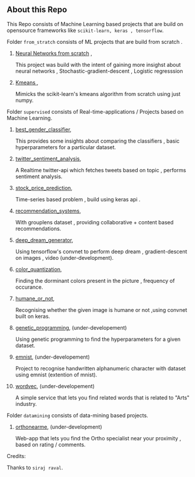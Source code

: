 ## About this Repo

This Repo consists of Machine Learning based projects that are build on opensource frameworks like `scikit-learn, keras , tensorflow`.

Folder `from_stratch` consists of ML projects that are build from scratch .

1. [Neural Networks from scratch](https://github.com/guruprasaad123/ml_for_life/tree/master/from_scratch/NN) , 

   This project was build with the intent of gaining more insighst about neural networks , Stochastic-gradient-descent , Logistic regresssion

2. [Kmeans ](https://github.com/guruprasaad123/ml_for_life/tree/master/from_scratch/kmeans),

   Mimicks the scikit-learn's kmeans algorithm from scratch using just numpy.

Folder `supervised` consists of Real-time-applications / Projects based on Machine Learning.

1. [best_gender_classifier](https://github.com/guruprasaad123/ml_for_life/tree/master/supervised/best_gender_classifier),

   This provides some insights about comparing the classifiers , basic hyperparameters for a particular dataset.

2. [twitter_sentiment_analysis](https://github.com/guruprasaad123/ml_for_life/tree/master/supervised/twitter_sentiment_analysis),

   A Realtime twitter-api which fetches tweets based on topic , performs sentiment analysis.

3. [stock_price_prediction](https://github.com/guruprasaad123/ml_for_life/tree/master/supervised/stock_price_prediction),

   Time-series based problem , build using keras api .

4. [recommendation_systems](https://github.com/guruprasaad123/ml_for_life/tree/master/supervised/recommendation_systems),

   With grouplens dataset , providing collaborative + content based recommendations.

5. [deep_dream_generator](https://github.com/guruprasaad123/ml_for_life/tree/master/supervised/deep_dream_generator),

   Using tensorflow's convnet to perform deep dream , gradient-descent on images , video (under-development).

6. [color_quantization](https://github.com/guruprasaad123/ml_for_life/tree/master/supervised/color_quantization),

   Finding the dorminant colors present in the picture , frequency of occurance.

7. [humane_or_not](https://github.com/guruprasaad123/ml_for_life/tree/master/supervised/humane_or_not),

   Recognising whether the given image is humane or not ,using convnet built on keras.

8. [genetic_programming](https://github.com/guruprasaad123/ml_for_life/tree/master/supervised/genetic_programming), (under-developement)

   Using genetic programming to find the hyperparameters for a given dataset.

9. [emnist](https://github.com/guruprasaad123/ml_for_life/tree/master/supervised/emnist), (under-developement)

   Project to recognise handwritten alphanumeric character with dataset using emnist (extention of mnist).

10. [wordvec](https://github.com/guruprasaad123/ml_for_life/tree/master/supervised/wordvec), (under-developement)

    A simple service that lets you find related words that is related to "Arts" industry.

Folder `datamining` consists of data-mining based projects.

1. [orthonearme](https://github.com/guruprasaad123/ml_for_life/tree/master/datamining/orthonearme), (under-development)

   Web-app that lets you find the Ortho specialist near your proximity , based on rating / comments.



Credits:

Thanks to `siraj raval`.
